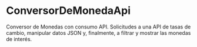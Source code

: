 # ConversorDeMonedaApi
Conversor de Monedas con consumo API. Solicitudes a una API de tasas de cambio, manipular datos JSON y, finalmente, a filtrar y mostrar las monedas de interés. 
